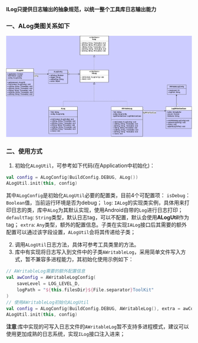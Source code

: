 **ILog只提供日志输出的抽象规范，以统一整个工具库日志输出能力**

### 一、ALog类图关系如下

![alog类图](../../images/alog类图.png)

### 二、使用方式

1. 初始化`ALogUtil`，可参考如下代码(在Application中初始化)：

```kotlin
val config = ALogConfig(BuildConfig.DEBUG, ALog())
ALogUtil.init(this, config)
```

其中`ALogConfig`是初始化`ALogUtil`必要的配置类，目前4个可配置项：
`isDebug`：`Boolean`值，当前运行环境是否为debug；
`log`: `IALog`的实现类实例，具体用来打印日志的类，库中`ALog`为其默认实现，使用Android自带的`Log`进行日志打印；
`defaultTag`: `String`类型，默认日志tag，可以不配置，默认会使用**ALogUtil**作为tag；
`extra`: `Any`类型，额外的配置信息。子类在实现`IALog`接口后其需要的额外配置可以通过该字段设置，`ALogUtil`会将其传递给子类；

2. 调用`ALogUtil`日志方法，具体可参考工具类里的方法。
3. 库中有实现将日志写入到文件中的子类`AWritableLog`，采用简单文件写入方式，暂不兼容多进程能力，其初始化使用示例如下：

```kotlin
// AWritableLog需要的额外配置信息
val awConfig = AWritableLogConfig(
    saveLevel = LOG_LEVEL_D,
    logPath = "${this.filesDir}${File.separator}ToolKit"
)
// 使用AWritableLog初始化ALogUtil
val config = ALogConfig(BuildConfig.DEBUG, AWritableLog(), extra = awConfig)
ALogUtil.init(this, config)
```

**注意**:库中实现的可写入日志文件的`AWritableLog`暂不支持多进程模式，建议可以使用更加成熟的日志系统，实现`ILog`接口注入进来；